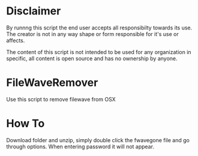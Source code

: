 # Disclaimer
By runnng this script the end user accepts all responsibilty towards its use. The creator is not in any way shape or form responsible for it's use or affects.

The content of this script is not intended to be used for any organization in specific, all content is open source and has no ownership by anyone.

# FileWaveRemover
Use this script to remove filewave from OSX

# How To
Download folder and unzip, simply double click the fwavegone file and go through options.
When entering password it will not appear.

